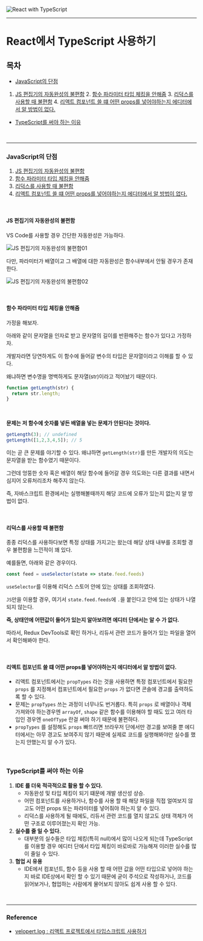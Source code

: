 ![React with TypeScript](https://user-images.githubusercontent.com/31315644/77824045-edd28b00-7142-11ea-83d8-b88e7cb6c97d.png)

------------

# React에서 TypeScript 사용하기 

## 목차

- [JavaScript의 단점](#a1)

1. [JS 편집기의 자동완성의 불편함](#b1)
   2. [함수 파라미터 타입 체킹을 안해줌](#b2)
   3. [리덕스를 사용할 때 불편함](#b3)
   4. [리액트 컴포넌트 쓸 떄 어떤 props를 넣어야하는지 에디터에서 알 방법이 없다.](#b4)

- [TypeScript를 써야 하는 이유](#a2)




<br/>

----------

### JavaScript의 단점 <a id="a1"></a>

1. [JS 편집기의 자동완성의 불편함](#b1)
2. [함수 파라미터 타입 체킹을 안해줌](#b2)
3. [리덕스를 사용할 때 불편함](#b3)
4. [리액트 컴포넌트 쓸 떄 어떤 props를 넣어야하는지 에디터에서 알 방법이 없다.](#b4)

<br/>

#### JS 편집기의 자동완성의 불편함 <a id="b1"></a>

VS Code를 사용할 경우 간단한 자동완성은 가능하다. 

![JS 편집기의 자동완성의 불편함01](https://media.vlpt.us/post-images/velopert/1ead1cd0-df9a-11e9-a678-e775d1643dee/image.png)

다만, 파라미터가 배열이고 그 배열에 대한 자동완성은 함수내부에서 안될 경우가 존재한다.

![JS 편집기의 자동완성의 불편함02](https://media.vlpt.us/post-images/velopert/37020e30-df9a-11e9-a678-e775d1643dee/image.png)

<br/>

#### 함수 파라미터 타입 체킹을 안해줌 <a id="b2"></a>

가정을 해보자.

아래와 같이 문자열을 인자로 받고 문자열의 길이를 반환해주는 함수가 있다고 가정하자.

개발자라면 당연하게도 이 함수에 들어갈 변수의 타입은 문자열이라고 이해를 할 수 있다.

왜냐하면 변수명을 명백하게도 문자열(str)이라고 적어놨기 때문이다.

```js
function getLength(str) {
  return str.length;
}
```

<br/>

**문제는 저 함수에 숫자를 넣든 배열을 넣는 문제가 안된다는 것이다.** 

```js
getLength(3); // undefined
getLength([1,2,3,4,5]); // 5
```

이는 곧 큰 문제를 야기할 수 있다. 왜냐하면 `getLength(str)`를 만든 개발자의 의도는 문자열을 받는 함수였기 때문이다. 

그런데 엉뚱한 숫자 혹은 배열이 해당 함수에 들어갈 경우 의도와는 다른 결과를 내면서 심지어 오류처리조차 해주지 않는다.

즉, 자바스크립트 환경에서는 실행해볼때까지 해당 코드에 오류가 있는지 없는지 알 방법이 없다.

<br/>

#### 리덕스를 사용할 때 불편함 <a id="b3"></a>

종종 리덕스를 사용하다보면 특정 상태를 가지고는 왔는데 해당 상태 내부를 조회할 경우 불편함을 느낀적이 꽤 있다.

예를들면, 아래와 같은 경우이다.

```jsx
const feed = useSelector(state => state.feed.feeds)
```

`useSelector`를 이용해 리덕스 스토어 안에 있는 상태를 조회하였다. 

`JS`만을 이용할 경우, 여기서 `state.feed.feeds`에 `.`을 붙인다고 안에 있는 상태가 나열되지 않는다. 

**즉, 상태안에 어떤값이 들어가 있는지 알아보려면 에디터 단에서는 알 수 가 없다.**

따라서, Redux DevTools로 확인 하거나, 리듀서 관련 코드가 들어가 있는 파일을 열어서 확인해봐야 한다.

<br/>

#### 리액트 컴포넌트 쓸 떄 어떤 props를 넣어야하는지 에디터에서 알 방법이 없다. <a id="b4"></a>

- 리액트 컴포넌트에서는 `propTypes` 라는 것을 사용하면 특정 컴포넌트에서 필요한 `props` 를 지정해서 컴포넌트에서 필요한 `props` 가 없다면 콘솔에 경고를 출력하도록 할 수 있다.
- 문제는 `propTypes` 쓰는 과정이 너무나도 번거롭다. 특히 `props` 로 배열이나 객체 가져와야 하는경우엔  `arrayOf`, `shape` 같은 함수를 이용해야 할 때도 있고 여러 타입인 경우엔 `oneOfType` 란걸 써야 하기 때문에 불편하다.
- `propTypes` 를 설정해도 `props` 빠뜨리면 브라우저 단에서만 경고를 보여줄 뿐 에디터에서는 아무 경고도 보여주지 않기 때문에 실제로 코드를 실행해봐야만 실수를 했는지 안했는지 알 수가 있다.

<br/>

### TypeScript를 써야 하는 이유 <a id="a2"></a>

1. **IDE 를 더욱 적극적으로 활용 할 수 있다.**
   - 자동완성 및 타입 체킹이 되기 떄문에 개발 생산성 상승. 
   - 어떤 컴포넌트를 사용하거나, 함수를 사용 할 때 해당 파일을 직접 얼여보지 않고도 어떤 props 또는 파라미터를 넣어줘야 하는지 알 수 있다. 
   - 리덕스를 사용하게 될 때에도, 리듀서 관련 코드를 열지 않고도 상태 객체가 어떤 구조로 이루어졌는지 확인 가능.
2. **실수를 줄 일 수 있다.**
   - 대부분의 실수들은 타입 체킹(특히 null)에서 많이 나오게 되는데 TypeScript를 이용할 경우 에디터 단에서 타입 체킹이 바로바로 가능해져 이러한 실수를 많이 줄일 수 있다.
3. **협업 시 유용**
   - IDE에서 컴포넌트, 함수 등을 사용 할 때 어떤 값을 어떤 타입으로 넣어야 하는지 바로 IDE상에서 확인 할 수 있기 때문에 굳이 주석으로 작성하거나, 코드를 읽어보거나, 협업하는 사람에게 물어보지 않아도 쉽게 사용 할 수 있다.

<br/>

-----------

### Reference

- [velopert.log : 리액트 프로젝트에서 타입스크립트 사용하기](https://velog.io/@velopert/using-react-with-typescript)